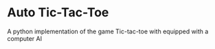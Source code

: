 # Auto Tic-Tac-Toe
A python implementation of the game Tic-tac-toe with equipped with a computer AI
